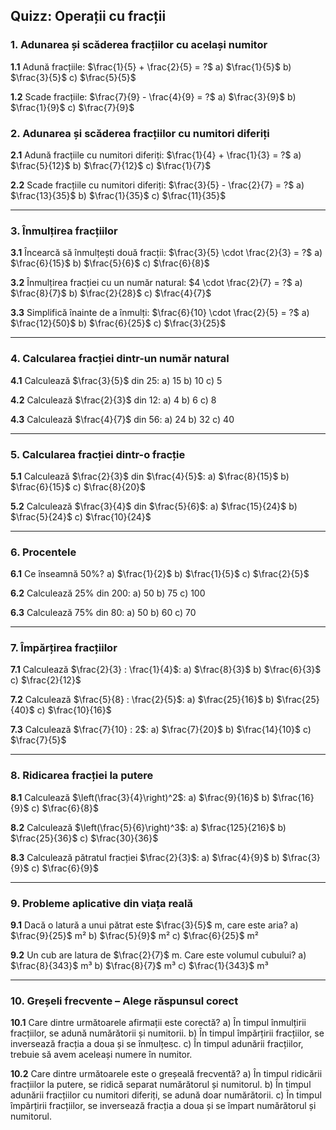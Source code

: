## **Quizz: Operații cu fracții**

### **1. Adunarea și scăderea fracțiilor cu același numitor**

**1.1** Adună fracțiile:
 $\frac{1}{5} + \frac{2}{5} = ?$
 a) $\frac{1}{5}$
 b) $\frac{3}{5}$
 c) $\frac{5}{5}$

**1.2** Scade fracțiile:
 $\frac{7}{9} - \frac{4}{9} = ?$
 a) $\frac{3}{9}$
 b) $\frac{1}{9}$
 c) $\frac{7}{9}$

### **2. Adunarea și scăderea fracțiilor cu numitori diferiți**

**2.1** Adună fracțiile cu numitori diferiți:
 $\frac{1}{4} + \frac{1}{3} = ?$
 a) $\frac{5}{12}$
 b) $\frac{7}{12}$
 c) $\frac{1}{7}$

**2.2** Scade fracțiile cu numitori diferiți:
 $\frac{3}{5} - \frac{2}{7} = ?$
 a) $\frac{13}{35}$
 b) $\frac{1}{35}$
 c) $\frac{11}{35}$

------

### **3. Înmulțirea fracțiilor**

**3.1** Încearcă să înmulțești două fracții:
 $\frac{3}{5} \cdot \frac{2}{3} = ?$
 a) $\frac{6}{15}$
 b) $\frac{5}{6}$
 c) $\frac{6}{8}$

**3.2** Înmulțirea fracției cu un număr natural:
 $4 \cdot \frac{2}{7} = ?$
 a) $\frac{8}{7}$
 b) $\frac{2}{28}$
 c) $\frac{4}{7}$

**3.3** Simplifică înainte de a înmulți:
 $\frac{6}{10} \cdot \frac{2}{5} = ?$
 a) $\frac{12}{50}$
 b) $\frac{6}{25}$
 c) $\frac{3}{25}$

------

### **4. Calcularea fracției dintr-un număr natural**

**4.1** Calculează $\frac{3}{5}$ din 25:
 a) 15
 b) 10
 c) 5

**4.2** Calculează $\frac{2}{3}$ din 12:
 a) 4
 b) 6
 c) 8

**4.3** Calculează $\frac{4}{7}$ din 56:
 a) 24
 b) 32
 c) 40

------

### **5. Calcularea fracției dintr-o fracție**

**5.1** Calculează $\frac{2}{3}$ din $\frac{4}{5}$:
 a) $\frac{8}{15}$
 b) $\frac{6}{15}$
 c) $\frac{8}{20}$

**5.2** Calculează $\frac{3}{4}$ din $\frac{5}{6}$:
 a) $\frac{15}{24}$
 b) $\frac{5}{24}$
 c) $\frac{10}{24}$

------

### **6. Procentele**

**6.1** Ce înseamnă 50%?
 a) $\frac{1}{2}$
 b) $\frac{1}{5}$
 c) $\frac{2}{5}$

**6.2** Calculează 25% din 200:
 a) 50
 b) 75
 c) 100

**6.3** Calculează 75% din 80:
 a) 50
 b) 60
 c) 70

------

### **7. Împărțirea fracțiilor**

**7.1** Calculează $\frac{2}{3} : \frac{1}{4}$:
 a) $\frac{8}{3}$
 b) $\frac{6}{3}$
 c) $\frac{2}{12}$

**7.2** Calculează $\frac{5}{8} : \frac{2}{5}$:
 a) $\frac{25}{16}$
 b) $\frac{25}{40}$
 c) $\frac{10}{16}$

**7.3** Calculează $\frac{7}{10} : 2$:
 a) $\frac{7}{20}$
 b) $\frac{14}{10}$
 c) $\frac{7}{5}$

------

### **8. Ridicarea fracției la putere**

**8.1** Calculează $\left(\frac{3}{4}\right)^2$:
 a) $\frac{9}{16}$
 b) $\frac{16}{9}$
 c) $\frac{6}{8}$

**8.2** Calculează $\left(\frac{5}{6}\right)^3$:
 a) $\frac{125}{216}$
 b) $\frac{25}{36}$
 c) $\frac{30}{36}$

**8.3** Calculează pătratul fracției $\frac{2}{3}$:
 a) $\frac{4}{9}$
 b) $\frac{3}{9}$
 c) $\frac{6}{9}$

------

### **9. Probleme aplicative din viața reală**

**9.1** Dacă o latură a unui pătrat este $\frac{3}{5}$ m, care este aria?
 a) $\frac{9}{25}$ m²
 b) $\frac{5}{9}$ m²
 c) $\frac{6}{25}$ m²

**9.2** Un cub are latura de $\frac{2}{7}$ m. Care este volumul cubului?
 a) $\frac{8}{343}$ m³
 b) $\frac{8}{7}$ m³
 c) $\frac{1}{343}$ m³

------

### **10. Greșeli frecvente – Alege răspunsul corect**

**10.1** Care dintre următoarele afirmații este corectă?
 a) În timpul înmulțirii fracțiilor, se adună numărătorii și numitorii.
 b) În timpul împărțirii fracțiilor, se inversează fracția a doua și se înmulțesc.
 c) În timpul adunării fracțiilor, trebuie să avem aceleași numere în numitor.

**10.2** Care dintre următoarele este o greșeală frecventă?
 a) În timpul ridicării fracțiilor la putere, se ridică separat numărătorul și numitorul.
 b) În timpul adunării fracțiilor cu numitori diferiți, se adună doar numărătorii.
 c) În timpul împărțirii fracțiilor, se inversează fracția a doua și se împart numărătorul și numitorul.

